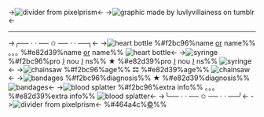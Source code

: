 ->![divider from pixelprism](https://file.garden/ZRa40spOlUzNliEM/graphics/dividers/filtered/kousano%20dotted%20border%20top.png)<-
->![graphic made by luvlyvillainess on tumblr](https://file.garden/ZRa40spOlUzNliEM/graphics/pngs/templates/bungou%20stray%20dogs/ships/kousano/kousano%20graphic%20png%201-4%20gif.gif)<-
***
->╭── ⋅ ⋅ ── ✩ ── ⋅ ⋅ ──╮<-
->![heart bottle](https://file.garden/ZRa40spOlUzNliEM/graphics/pixels/filtered/IMG_2879_YOSANO.gif) %#f2bc96%name [or](https://rentry.org/cybertemplates-kousano) name%% ｡｡｡ %#e82d39%name [or](https://rentry.org/cybertemplates-kousano) name%% ![heart bottle](https://file.garden/ZRa40spOlUzNliEM/graphics/pixels/filtered/IMG_2879_KOUYOU.gif)<-
->![syringe](https://file.garden/ZRa40spOlUzNliEM/graphics/pixels/filtered/5F5CD812-A638-40DD-9910-2478DA12D2B1_YOSANO.gif) %#f2bc96%pro *[)](https://rentry.org/cybertemplates-kousano)* nou *[)](https://rentry.org/cybertemplates-kousano)* ns%% ★ %#e82d39%pro *[)](https://rentry.org/cybertemplates-kousano)* nou *[)](https://rentry.org/cybertemplates-kousano)* ns%% ![syringe](https://file.garden/ZRa40spOlUzNliEM/graphics/pixels/filtered/5F5CD812-A638-40DD-9910-2478DA12D2B1_KOUYOU.gif)<-
->![chainsaw](https://file.garden/ZRa40spOlUzNliEM/graphics/pixels/filtered/IMG_9394_YOSANO.gif) %#f2bc96%age%% ʬʬ %#e82d39%age%% ![chainsaw](https://file.garden/ZRa40spOlUzNliEM/graphics/pixels/filtered/IMG_9394_KOUYOU.gif)<-
->![bandages](https://file.garden/ZRa40spOlUzNliEM/graphics/pixels/filtered/IMG_7312_YOSANO.gif) %#f2bc96%diagnosis%% ★ %#e82d39%diagnosis%% ![bandages](https://file.garden/ZRa40spOlUzNliEM/graphics/pixels/filtered/IMG_7312_KOUYOU.gif)<-
->![blood splatter](https://file.garden/ZRa40spOlUzNliEM/graphics/pixels/filtered/IMG_6257_YOSANO.gif) %#f2bc96%extra info%% ｡｡｡%#e82d39%extra info%% ![blood splatter](https://file.garden/ZRa40spOlUzNliEM/graphics/pixels/filtered/IMG_6257_KOUYOU.gif)<-
->╰── ⋅ ⋅ ── ✩ ── ⋅ ⋅ ──╯<-
->![divider from pixelprism](https://file.garden/ZRa40spOlUzNliEM/graphics/dividers/filtered/kousano%20dotted%20border%20bottom.png)<-
%#464a4c%[©](https://www.tumblr.com/luvlyvillainess)%%